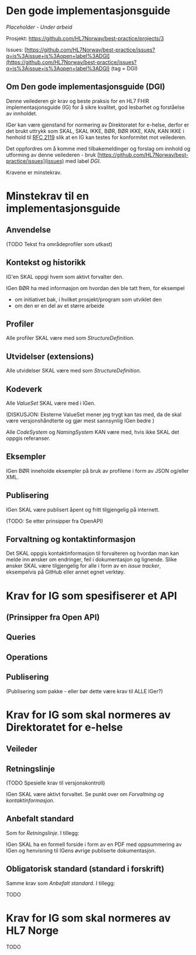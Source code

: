 # Den gode implementasjonsguide

_Placeholder - Under arbeid_

Prosjekt: [https://github.com/HL7Norway/best-practice/projects/3 ](https://github.com/HL7Norway/best-practice/projects/3)

Issues: [https://github.com/HL7Norway/best-practice/issues?q=is%3Aissue+is%3Aopen+label%3ADGI](https://github.com/HL7Norway/best-practice/issues?q=is%3Aissue+is%3Aopen+label%3ADGI) (tag = DGI)

## Om Den gode implementasjonsguide (DGI)

Denne veilederen gir krav og beste praksis for en HL7 FHIR implementasjonsguide (IG) for å sikre kvalitet, god lesbarhet og forståelse av innholdet.

IGer kan være gjenstand for normering av Direktoratet for e-helse, derfor er det brukt uttrykk som SKAL, SKAL IKKE, BØR, BØR IKKE, KAN, KAN IKKE i henhold til [RFC 2119](https://www.ietf.org/rfc/rfc2119.txt) slik at en IG kan testes for konformitet mot veilederen.

Det oppfordres om å komme med tilbakemeldinger og forslag om innhold og utforming av denne veilederen - bruk [https://github.com/HL7Norway/best-practice/issues](issues) med label _DGI_.

Kravene er minstekrav.

# Minstekrav til en implementasjonsguide

## Anvendelse

(TODO Tekst fra områdeprofiler som utkast)

## Kontekst og historikk

IG'en SKAL oppgi hvem som aktivt forvalter den.

IGen BØR ha med informasjon om hvordan den ble tatt frem, for eksempel

- om initiativet bak, i hvilket prosjekt/program som utviklet den
- om den er en del av et større arbeide

## Profiler

Alle profiler SKAL være med som _StructureDefinition_.

## Utvidelser (extensions)

Alle utvidelser SKAL være med som _StructureDefinition_.

## Kodeverk

Alle _ValueSet_ SKAL være med i IGen.

(DISKUSJON: Eksterne ValueSet mener jeg trygt kan tas med, da de skal være versjonshåndterte og gjør mest sannsynlig IGen bedre )

Alle _CodeSystem_ og _NamingSystem_ KAN være med, hvis ikke SKAL det oppgis referanser.  

## Eksempler

IGen BØR inneholde eksempler på bruk av profilene i form av JSON og/eller XML.

## Publisering

IGen SKAL være publisert åpent og fritt tilgjengelig på internett.

(TODO: Se etter prinsipper fra OpenAPI)

## Forvaltning og kontaktinformasjon

Det SKAL oppgis kontaktinformasjon til forvalteren og hvordan man kan melde inn ønsker om endringer, feil i dokumentasjon og lignende. Slike ønsker SKAL være tilgjengelig for alle i form av en _issue tracker_, eksempelvis på GitHub eller annet egnet verktøy.

# Krav for IG som spesifiserer et API

## (Prinsipper fra Open API)
## Queries
## Operations

## Publisering

(Publisering som pakke - eller bør dette være krav til ALLE IGer?)

# Krav for IG som skal normeres av Direktoratet for e-helse

## Veileder

## Retningslinje

(TODO Spesielle krav til versjonskontroll)

IGen SKAL være aktivt forvaltet. Se punkt over om _Forvaltning og kontaktinformasjon_.

## Anbefalt standard

Som for _Retningslinje_. I tillegg:

IGen SKAL ha en formell forside i form av en PDF med oppsummering av IGen og henvisning til IGens øvrige publiserte dokumentasjon.

## Obligatorisk standard (standard i forskrift)

Samme krav som _Anbefalt standard_. I tillegg:

TODO

# Krav for IG som skal normeres av HL7 Norge

TODO
